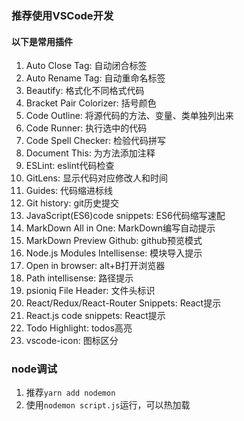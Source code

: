 ### 推荐使用VSCode开发
#### 以下是常用插件
1. Auto Close Tag: 自动闭合标签
2. Auto Rename Tag: 自动重命名标签
3. Beautify: 格式化不同格式代码
4. Bracket Pair Colorizer: 括号颜色
5. Code Outline: 将源代码的方法、变量、类单独列出来
6. Code Runner: 执行选中的代码
7. Code Spell Checker: 检验代码拼写
8. Document This: 为方法添加注释
9. ESLint: eslint代码检查
10. GitLens: 显示代码对应修改人和时间
11. Guides: 代码缩进标线
12. Git history: git历史提交
12. JavaScript(ES6)code snippets: ES6代码缩写速配
13. MarkDown All in One: MarkDown编写自动提示
14. MarkDown Preview Github: github预览模式
15. Node.js Modules Intellisense: 模块导入提示
16. Open in browser: alt+B打开浏览器
17. Path intellisense: 路径提示
18. psioniq File Header: 文件头标识
19. React/Redux/React-Router Snippets: React提示
20. React.js code snippets: React提示
21. Todo Highlight: todos高亮
22. vscode-icon: 图标区分

### node调试
1. 推荐`yarn add nodemon`
2. 使用`nodemon script.js`运行，可以热加载